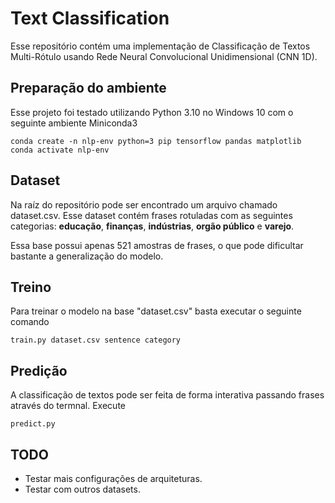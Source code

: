 # Text Classification
Esse repositório contém uma implementação de Classificação de Textos Multi-Rótulo usando Rede Neural Convolucional Unidimensional (CNN 1D).
## Preparação do ambiente
Esse projeto foi testado utilizando Python 3.10 no Windows 10 com o seguinte ambiente Miniconda3
```
conda create -n nlp-env python=3 pip tensorflow pandas matplotlib
conda activate nlp-env
```
## Dataset
Na raíz do repositório pode ser encontrado um arquivo chamado dataset.csv. Esse dataset contém frases rotuladas com as seguintes categorias: **educação**, **finanças**, **indústrias**, **orgão público** e **varejo**.

Essa base possui apenas 521 amostras de frases, o que pode dificultar bastante a generalização do modelo. 

## Treino
Para treinar o modelo na base "dataset.csv" basta executar o seguinte comando
``` 
train.py dataset.csv sentence category
```

## Predição
A classificação de textos pode ser feita de forma interativa passando frases através do termnal. Execute
```
predict.py
``` 

## TODO
* Testar mais configurações de arquiteturas.
* Testar com outros datasets.
